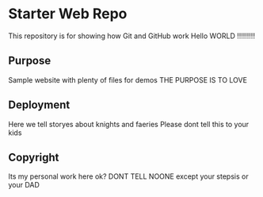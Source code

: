 # Starter Web Repo

This repository is for showing how Git and GitHub work
Hello WORLD !!!!!!!!!

## Purpose

Sample website with plenty of files for demos
THE PURPOSE IS TO LOVE

## Deployment

Here we tell storyes about knights and faeries
Please dont tell this to your kids

## Copyright

Its my personal work here ok?
DONT TELL NOONE except your stepsis or your DAD